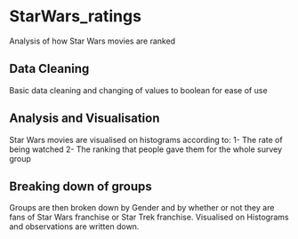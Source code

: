 # StarWars_ratings
Analysis of how Star Wars movies are ranked

## Data Cleaning
Basic data cleaning and changing of values to boolean for ease of use

## Analysis and Visualisation
Star Wars movies are visualised on histograms according to:
1- The rate of being watched
2- The ranking that people gave them
for the whole survey group

## Breaking down of groups
Groups are then broken down by Gender and by whether or not they are fans of Star Wars franchise or Star Trek franchise.
Visualised on Histograms and observations are written down.
